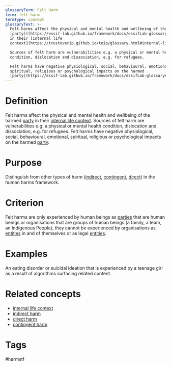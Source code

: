 ```yaml
---
glossaryTerm: Felt Harm
term: felt-harm
termType: concept
glossaryText: >-
  Felt harms affect the physical and mental health and wellbeing of the harmed
  [party]([https://essif-lab.github.io/framework/docs/essifLab-glossary#](https://essif-lab.github.io/framework/docs/essifLab-glossary#party)party)
  in their [internal life
  context](https://trustoverip.github.io/toip/glossary.html#internal-life-context). 

  Sources of felt harm are vulnerabilities e.g. a physical or mental health
  condition, dislocation and dissociation, e.g. for refugees.

  Felt harms have negative physiological, social, behavioural, emotional,
  spiritual, religious or psychological impacts on the harmed
  [party](https://essif-lab.github.io/framework/docs/essifLab-glossary#party).
---
```

# Definition
Felt harms affect the physical and mental health and wellbeing of the harmed [party]([https://essif-lab.github.io/framework/docs/essifLab-glossary#](https://essif-lab.github.io/framework/docs/essifLab-glossary#party)party) in their [internal life context](https://trustoverip.github.io/toip/glossary.html#internal-life-context). 
Sources of felt harm are vulnerabilities e.g. a physical or mental health condition, dislocation and dissociation, e.g. for refugees.
Felt harms have negative physiological, social, behavioural, emotional, spiritual, religious or psychological impacts on the harmed [party](https://essif-lab.github.io/framework/docs/essifLab-glossary#party).
# Purpose
Distinguish from other types of harm ([indirect](https://trustoverip.github.io/hxwg/glossary.html#indirect-harm), [contingent](https://trustoverip.github.io/hxwg/glossary.html#contingent-harm), [direct](https://trustoverip.github.io/hxwg/glossary.html#felt-harm)) in the human harms framework.  
# Criterion
Felt harms are only experienced by human beings as [parties]([https://essif-lab.github.io/framework/docs/essifLab-glossary#p](https://essif-lab.github.io/framework/docs/essifLab-glossary#party)arty) that are human beings or organisations that are groups of human beings (a family, a team, an Indigenous People), they cannot be experienced by organisations as [entities]([https://essif-lab.github.io/framework/docs/essifLab-glossary#](https://essif-lab.github.io/framework/docs/essifLab-glossary#party)entity) in and of themselves or as legal [entities]([https://essif-lab.github.io/framework/docs/essifLab-glossary#](https://essif-lab.github.io/framework/docs/essifLab-glossary#party)entity).
# Examples
An eating disorder or suicidal ideation that is experienced by a teenage girl as a result of algorithms surfacing related content.  
# Related concepts
* [internal life context](https://trustoverip.github.io/toip/glossary.html#internal-life-context)
* [indirect harm](https://trustoverip.github.io/toip/glossary.html#indirect-harm)
* [direct harm](https://trustoverip.github.io/toip/glossary.html#direct-harm)
* [contingent harm](https://trustoverip.github.io/toip/glossary.html#contingent-harm)
# Tags  
 #harmstf